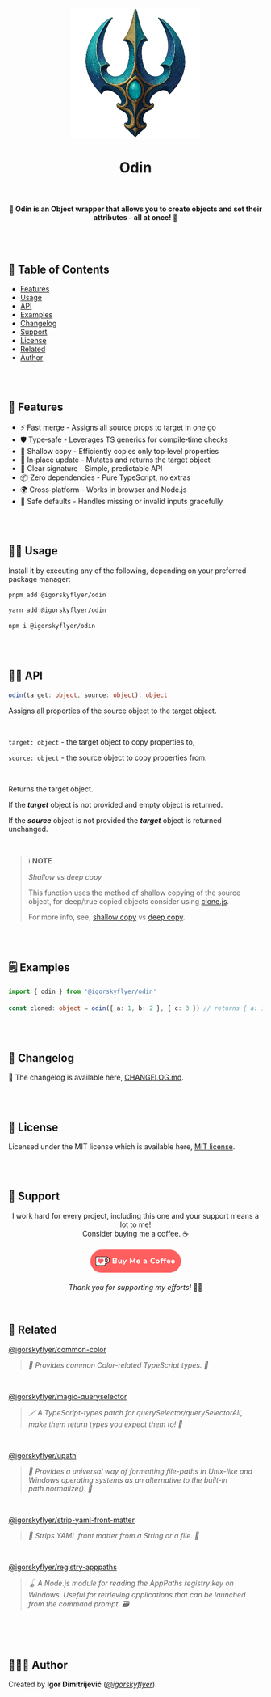 <div align="center">
  <img src="https://raw.githubusercontent.com/igorskyflyer/npm-odin/main/media/odin.png" alt="Icon of Odin" width="256" height="256">
  <h1>Odin</h1>
</div>

<br>

<h4 align="center">
  🔱 Odin is an Object wrapper that allows you to create objects and set their attributes - all at once! 🔺
</h4>

<br>
<br>

## 📃 Table of Contents

- [Features](#-features)
- [Usage](#-usage)
- [API](#-api)
- [Examples](#️-examples)
- [Changelog](#-changelog)
- [Support](#-support)
- [License](#-license)
- [Related](#-related)
- [Author](#-author)

<br>
<br>

## 🤖 Features

- ⚡ Fast merge - Assigns all source props to target in one go
- 🛡 Type‑safe - Leverages TS generics for compile‑time checks
- 🧩 Shallow copy - Efficiently copies only top‑level properties
- 🔄 In‑place update - Mutates and returns the target object
- 📝 Clear signature - Simple, predictable API
- 📦 Zero dependencies - Pure TypeScript, no extras
- 🌍 Cross‑platform - Works in browser and Node.js
- 🧠 Safe defaults - Handles missing or invalid inputs gracefully

<br>
<br>

## 🕵🏼 Usage

Install it by executing any of the following, depending on your preferred package manager:

```bash
pnpm add @igorskyflyer/odin
```

```bash
yarn add @igorskyflyer/odin
```

```bash
npm i @igorskyflyer/odin
```

<br>
<br>

## 🤹🏼 API

```ts
odin(target: object, source: object): object
```

Assigns all properties of the source object to the target object.

 <br>

`target: object` - the target object to copy properties to,

`source: object` - the source object to copy properties from.

<br>

Returns the target object.

If the **_target_** object is not provided and empty object is returned.

If the **_source_** object is not provided the **_target_** object is returned unchanged.

<br>

> ℹ️ **NOTE**
>
> *Shallow vs deep copy*
>
> This function uses the method of shallow copying of the source object, for deep/true copied objects consider using [clone.js](https://github.com/igorskyflyer/npm-clone-js).
>
> For more info, see, [shallow copy](https://developer.mozilla.org/en-US/docs/Glossary/Shallow_copy) vs [deep copy](https://developer.mozilla.org/en-US/docs/Glossary/Deep_copy).
>

<br>
<br>

## 🗒️ Examples

```ts
import { odin } from '@igorskyflyer/odin'

const cloned: object = odin({ a: 1, b: 2 }, { c: 3 }) // returns { a: 1, b: 2, c: 3 }
```

<br>
<br>

## 📝 Changelog

📑 The changelog is available here, [CHANGELOG.md](https://github.com/igorskyflyer/npm-odin/blob/main/CHANGELOG.md).

<br>
<br>

## 🪪 License

Licensed under the MIT license which is available here, [MIT license](https://github.com/igorskyflyer/npm-odin/blob/main/LICENSE).

<br>
<br>

## 💖 Support

<div align="center">
  I work hard for every project, including this one and your support means a lot to me!
  <br>
  Consider buying me a coffee. ☕
  <br>
  <br>
  <a href="https://ko-fi.com/igorskyflyer" target="_blank"><img src="https://raw.githubusercontent.com/igorskyflyer/igorskyflyer/main/assets/ko-fi.png" alt="Donate to igorskyflyer" width="180" height="46"></a>
  <br>
  <br>
  <em>Thank you for supporting my efforts!</em> 🙏😊
</div>

<br>
<br>

## 🧬 Related

[@igorskyflyer/common-color](https://www.npmjs.com/package/@igorskyflyer/common-color)

> _🎨 Provides common Color-related TypeScript types. 🌈_

<br>

[@igorskyflyer/magic-queryselector](https://www.npmjs.com/package/@igorskyflyer/magic-queryselector)

> _🪄 A TypeScript-types patch for querySelector/querySelectorAll, make them return types you expect them to! 🔮_

<br>

[@igorskyflyer/upath](https://www.npmjs.com/package/@igorskyflyer/upath)

> _🎍 Provides a universal way of formatting file-paths in Unix-like and Windows operating systems as an alternative to the built-in path.normalize(). 🧬_

<br>

[@igorskyflyer/strip-yaml-front-matter](https://www.npmjs.com/package/@igorskyflyer/strip-yaml-front-matter)

> _🦓 Strips YAML front matter from a String or a file. 👾_

<br>

[@igorskyflyer/registry-apppaths](https://www.npmjs.com/package/@igorskyflyer/registry-apppaths)

> _🪀 A Node.js module for reading the AppPaths registry key on Windows. Useful for retrieving applications that can be launched from the command prompt. 🗃_

<br>
<br>
<br>

## 👨🏻‍💻 Author
Created by **Igor Dimitrijević** ([*@igorskyflyer*](https://github.com/igorskyflyer/)).
